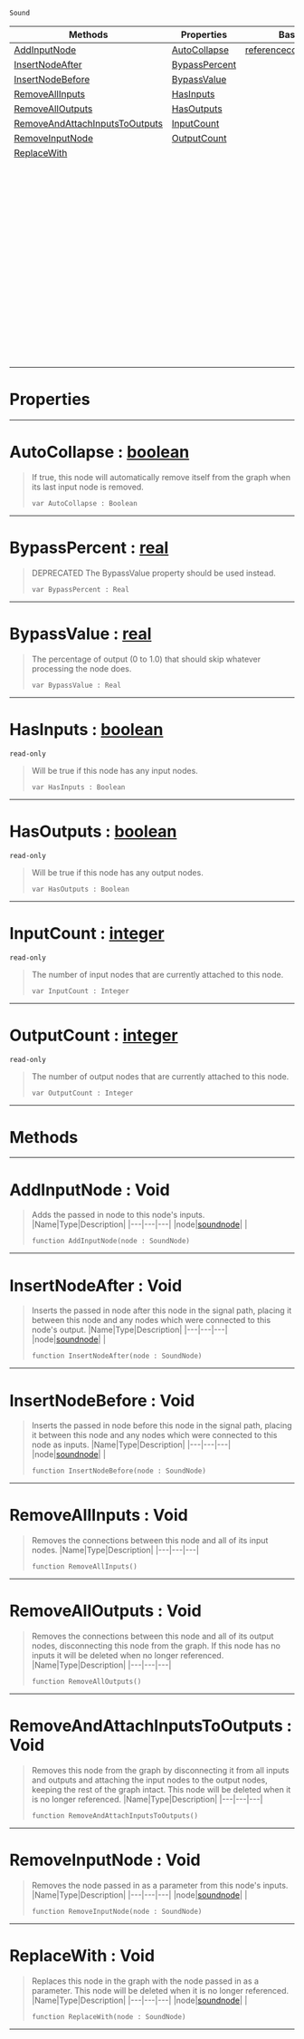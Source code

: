  `Sound`

|Methods|Properties|Base Classes|Derived Classes|
|---|---|---|---|
|[ AddInputNode](https://github.com/dragonCASTjosh/PlasmaDocs/blob/master/code_reference/class_reference/soundnode.markdown#addinputnode-void)|[ AutoCollapse](https://github.com/dragonCASTjosh/PlasmaDocs/blob/master/code_reference/class_reference/soundnode.markdown#autocollapse-plasma-engine)|[referencecountedeventobject](https://github.com/dragonCASTjosh/PlasmaDocs/blob/master/code_reference/class_reference/referencecountedeventobject.markdown)|[additivesynthnode](https://github.com/dragonCASTjosh/PlasmaDocs/blob/master/code_reference/class_reference/additivesynthnode.markdown)|
|[ InsertNodeAfter](https://github.com/dragonCASTjosh/PlasmaDocs/blob/master/code_reference/class_reference/soundnode.markdown#insertnodeafter-void)|[ BypassPercent](https://github.com/dragonCASTjosh/PlasmaDocs/blob/master/code_reference/class_reference/soundnode.markdown#bypasspercent-plasma-engin)| |[addnoisenode](https://github.com/dragonCASTjosh/PlasmaDocs/blob/master/code_reference/class_reference/addnoisenode.markdown)|
|[ InsertNodeBefore](https://github.com/dragonCASTjosh/PlasmaDocs/blob/master/code_reference/class_reference/soundnode.markdown#insertnodebefore-void)|[ BypassValue](https://github.com/dragonCASTjosh/PlasmaDocs/blob/master/code_reference/class_reference/soundnode.markdown#bypassvalue-plasma-engine)| |[bandpassnode](https://github.com/dragonCASTjosh/PlasmaDocs/blob/master/code_reference/class_reference/bandpassnode.markdown)|
|[ RemoveAllInputs](https://github.com/dragonCASTjosh/PlasmaDocs/blob/master/code_reference/class_reference/soundnode.markdown#removeallinputs-void)|[ HasInputs](https://github.com/dragonCASTjosh/PlasmaDocs/blob/master/code_reference/class_reference/soundnode.markdown#hasinputs-plasma-engine-do)| |[chorusnode](https://github.com/dragonCASTjosh/PlasmaDocs/blob/master/code_reference/class_reference/chorusnode.markdown)|
|[ RemoveAllOutputs](https://github.com/dragonCASTjosh/PlasmaDocs/blob/master/code_reference/class_reference/soundnode.markdown#removealloutputs-void)|[ HasOutputs](https://github.com/dragonCASTjosh/PlasmaDocs/blob/master/code_reference/class_reference/soundnode.markdown#hasoutputs-plasma-engine-d)| |[compressornode](https://github.com/dragonCASTjosh/PlasmaDocs/blob/master/code_reference/class_reference/compressornode.markdown)|
|[ RemoveAndAttachInputsToOutputs](https://github.com/dragonCASTjosh/PlasmaDocs/blob/master/code_reference/class_reference/soundnode.markdown#removeandattachinputstoo)|[ InputCount](https://github.com/dragonCASTjosh/PlasmaDocs/blob/master/code_reference/class_reference/soundnode.markdown#inputcount-plasma-engine-d)| |[customaudionode](https://github.com/dragonCASTjosh/PlasmaDocs/blob/master/code_reference/class_reference/customaudionode.markdown)|
|[ RemoveInputNode](https://github.com/dragonCASTjosh/PlasmaDocs/blob/master/code_reference/class_reference/soundnode.markdown#removeinputnode-void)|[ OutputCount](https://github.com/dragonCASTjosh/PlasmaDocs/blob/master/code_reference/class_reference/soundnode.markdown#outputcount-plasma-engine)| |[delaynode](https://github.com/dragonCASTjosh/PlasmaDocs/blob/master/code_reference/class_reference/delaynode.markdown)|
|[ ReplaceWith](https://github.com/dragonCASTjosh/PlasmaDocs/blob/master/code_reference/class_reference/soundnode.markdown#replacewith-void)| | |[equalizernode](https://github.com/dragonCASTjosh/PlasmaDocs/blob/master/code_reference/class_reference/equalizernode.markdown)|
| | | |[expandernode](https://github.com/dragonCASTjosh/PlasmaDocs/blob/master/code_reference/class_reference/expandernode.markdown)|
| | | |[flangernode](https://github.com/dragonCASTjosh/PlasmaDocs/blob/master/code_reference/class_reference/flangernode.markdown)|
| | | |[generatedwavenode](https://github.com/dragonCASTjosh/PlasmaDocs/blob/master/code_reference/class_reference/generatedwavenode.markdown)|
| | | |[granularsynthnode](https://github.com/dragonCASTjosh/PlasmaDocs/blob/master/code_reference/class_reference/granularsynthnode.markdown)|
| | | |[highpassnode](https://github.com/dragonCASTjosh/PlasmaDocs/blob/master/code_reference/class_reference/highpassnode.markdown)|
| | | |[lowpassnode](https://github.com/dragonCASTjosh/PlasmaDocs/blob/master/code_reference/class_reference/lowpassnode.markdown)|
| | | |[microphoneinputnode](https://github.com/dragonCASTjosh/PlasmaDocs/blob/master/code_reference/class_reference/microphoneinputnode.markdown)|
| | | |[modulationnode](https://github.com/dragonCASTjosh/PlasmaDocs/blob/master/code_reference/class_reference/modulationnode.markdown)|
| | | |[panningnode](https://github.com/dragonCASTjosh/PlasmaDocs/blob/master/code_reference/class_reference/panningnode.markdown)|
| | | |[pitchnode](https://github.com/dragonCASTjosh/PlasmaDocs/blob/master/code_reference/class_reference/pitchnode.markdown)|
| | | |[recordingnode](https://github.com/dragonCASTjosh/PlasmaDocs/blob/master/code_reference/class_reference/recordingnode.markdown)|
| | | |[reverbnode](https://github.com/dragonCASTjosh/PlasmaDocs/blob/master/code_reference/class_reference/reverbnode.markdown)|
| | | |[saveaudionode](https://github.com/dragonCASTjosh/PlasmaDocs/blob/master/code_reference/class_reference/saveaudionode.markdown)|
| | | |[volumenode](https://github.com/dragonCASTjosh/PlasmaDocs/blob/master/code_reference/class_reference/volumenode.markdown)|


 #  Properties


---  
 #  AutoCollapse : [boolean](https://github.com/dragonCASTjosh/PlasmaDocs/blob/master/code_reference/lightning_base_types/boolean.markdown)

> If true, this node will automatically remove itself from the graph when its last input node is removed.
> ``` lang=cpp, name=Lightning
> var AutoCollapse : Boolean


---  
 #  BypassPercent : [real](https://github.com/dragonCASTjosh/PlasmaDocs/blob/master/code_reference/lightning_base_types/real.markdown)

> DEPRECATED The BypassValue property should be used instead.
> ``` lang=cpp, name=Lightning
> var BypassPercent : Real


---  
 #  BypassValue : [real](https://github.com/dragonCASTjosh/PlasmaDocs/blob/master/code_reference/lightning_base_types/real.markdown)

> The percentage of output (0 to 1.0) that should skip whatever processing the node does.
> ``` lang=cpp, name=Lightning
> var BypassValue : Real


---  
 #  HasInputs : [boolean](https://github.com/dragonCASTjosh/PlasmaDocs/blob/master/code_reference/lightning_base_types/boolean.markdown)

 `read-only`

> Will be true if this node has any input nodes.
> ``` lang=cpp, name=Lightning
> var HasInputs : Boolean


---  
 #  HasOutputs : [boolean](https://github.com/dragonCASTjosh/PlasmaDocs/blob/master/code_reference/lightning_base_types/boolean.markdown)

 `read-only`

> Will be true if this node has any output nodes.
> ``` lang=cpp, name=Lightning
> var HasOutputs : Boolean


---  
 #  InputCount : [integer](https://github.com/dragonCASTjosh/PlasmaDocs/blob/master/code_reference/lightning_base_types/integer.markdown)

 `read-only`

> The number of input nodes that are currently attached to this node.
> ``` lang=cpp, name=Lightning
> var InputCount : Integer


---  
 #  OutputCount : [integer](https://github.com/dragonCASTjosh/PlasmaDocs/blob/master/code_reference/lightning_base_types/integer.markdown)

 `read-only`

> The number of output nodes that are currently attached to this node.
> ``` lang=cpp, name=Lightning
> var OutputCount : Integer


---  
 #  Methods


---  
 #  AddInputNode : Void

> Adds the passed in node to this node's inputs.
> |Name|Type|Description|
> |---|---|---|
> |node|[soundnode](https://github.com/dragonCASTjosh/PlasmaDocs/blob/master/code_reference/class_reference/soundnode.markdown)| |
> ``` lang=cpp, name=Lightning
> function AddInputNode(node : SoundNode)
> ``` 


---  
 #  InsertNodeAfter : Void

> Inserts the passed in node after this node in the signal path, placing it between this node and any nodes which were connected to this node's output.
> |Name|Type|Description|
> |---|---|---|
> |node|[soundnode](https://github.com/dragonCASTjosh/PlasmaDocs/blob/master/code_reference/class_reference/soundnode.markdown)| |
> ``` lang=cpp, name=Lightning
> function InsertNodeAfter(node : SoundNode)
> ``` 


---  
 #  InsertNodeBefore : Void

> Inserts the passed in node before this node in the signal path, placing it between this node and any nodes which were connected to this node as inputs.
> |Name|Type|Description|
> |---|---|---|
> |node|[soundnode](https://github.com/dragonCASTjosh/PlasmaDocs/blob/master/code_reference/class_reference/soundnode.markdown)| |
> ``` lang=cpp, name=Lightning
> function InsertNodeBefore(node : SoundNode)
> ``` 


---  
 #  RemoveAllInputs : Void

> Removes the connections between this node and all of its input nodes.
> |Name|Type|Description|
> |---|---|---|
> ``` lang=cpp, name=Lightning
> function RemoveAllInputs()
> ``` 


---  
 #  RemoveAllOutputs : Void

> Removes the connections between this node and all of its output nodes, disconnecting this node from the graph. If this node has no inputs it will be deleted when no longer referenced.
> |Name|Type|Description|
> |---|---|---|
> ``` lang=cpp, name=Lightning
> function RemoveAllOutputs()
> ``` 


---  
 #  RemoveAndAttachInputsToOutputs : Void

> Removes this node from the graph by disconnecting it from all inputs and outputs and attaching the input nodes to the output nodes, keeping the rest of the graph intact. This node will be deleted when it is no longer referenced.
> |Name|Type|Description|
> |---|---|---|
> ``` lang=cpp, name=Lightning
> function RemoveAndAttachInputsToOutputs()
> ``` 


---  
 #  RemoveInputNode : Void

> Removes the node passed in as a parameter from this node's inputs.
> |Name|Type|Description|
> |---|---|---|
> |node|[soundnode](https://github.com/dragonCASTjosh/PlasmaDocs/blob/master/code_reference/class_reference/soundnode.markdown)| |
> ``` lang=cpp, name=Lightning
> function RemoveInputNode(node : SoundNode)
> ``` 


---  
 #  ReplaceWith : Void

> Replaces this node in the graph with the node passed in as a parameter. This node will be deleted when it is no longer referenced.
> |Name|Type|Description|
> |---|---|---|
> |node|[soundnode](https://github.com/dragonCASTjosh/PlasmaDocs/blob/master/code_reference/class_reference/soundnode.markdown)| |
> ``` lang=cpp, name=Lightning
> function ReplaceWith(node : SoundNode)
> ``` 


---  
 

 
